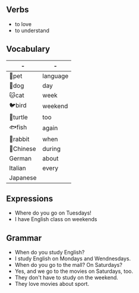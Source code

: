 ## Verbs
- to love
- to understand

## Vocabulary
|   -     |     -     |
|---------|-----------|
|🐾pet|language
|🐶dog|day
|🐱cat|week
|🐦bird|weekend
|🐢turtle|too
|🐟fish|again
|🐇rabbit|when
|👲Chinese|during
|German|about
|Italian|every
|Japanese|

## Expressions
- Where do you go on Tuesdays!
- I have English class on weekends

## Grammar
- When do you study English?
- I study English on Mondays and Wendnesdays.
- When do you go to the mall? On Saturdays?
- Yes, and we go to the movies on Saturdays, too.
- They don't have to study on the weekend.
- They love movies about sport.
